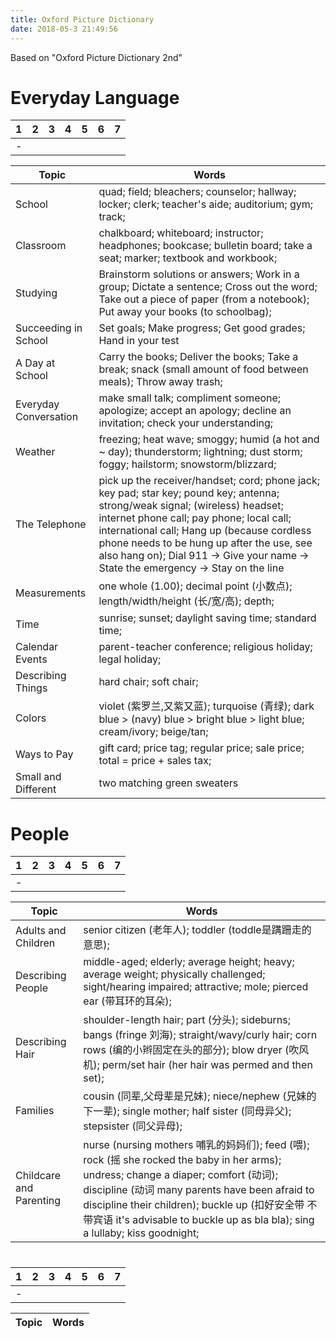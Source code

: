 ```yaml
---
title: Oxford Picture Dictionary
date: 2018-05-3 21:49:56
---
```


Based on "Oxford Picture Dictionary 2nd"

<!-- more -->

# Everyday Language
1 | 2 | 3 | 4 | 5 | 6 | 7 
--- | --- | --- | --- | --- | --- | ---
- | 

Topic | Words
--- | --
School | quad; field; bleachers; counselor; hallway; locker; clerk; teacher's aide; auditorium; gym; track;
Classroom | chalkboard; whiteboard; instructor; headphones; bookcase; bulletin board; take a seat; marker; textbook and workbook;
Studying | Brainstorm solutions or answers; Work in a group; Dictate a sentence; Cross out the word; Take out a piece of paper (from a notebook); Put away your books (to schoolbag);
Succeeding in School | Set goals; Make progress; Get good grades; Hand in your test
A Day at School | Carry the books; Deliver the books; Take a break; snack (small amount of food between meals); Throw away trash;
Everyday Conversation | make small talk; compliment someone; apologize; accept an apology; decline an invitation; check your understanding;
Weather | freezing; heat wave; smoggy; humid (a hot and ~ day); thunderstorm; lightning; dust storm; foggy; hailstorm; snowstorm/blizzard;
The Telephone | pick up the receiver/handset; cord; phone jack; key pad; star key; pound key; antenna; strong/weak signal; (wireless) headset; internet phone call; pay phone; local call; international call; Hang up (because cordless phone needs to be hung up after the use, see also hang on); Dial 911 -> Give your name -> State the emergency -> Stay on the line
Measurements | one whole (1.00); decimal point (小数点); length/width/height (长/宽/高); depth;
Time | sunrise; sunset; daylight saving time; standard time;
Calendar Events | parent-teacher conference; religious holiday; legal holiday; 
Describing Things | hard chair; soft chair; 
Colors | violet (紫罗兰,又紫又蓝); turquoise (青绿); dark blue > (navy) blue > bright blue > light blue; cream/ivory; beige/tan;
Ways to Pay | gift card; price tag; regular price; sale price; total = price + sales tax; 
Small and Different | two matching green sweaters

# People
1 | 2 | 3 | 4 | 5 | 6 | 7 
--- | --- | --- | --- | --- | --- | ---
- | 

Topic | Words
--- | ---
Adults and Children | senior citizen (老年人); toddler (toddle是蹒跚走的意思);
Describing People | middle-aged; elderly; average height; heavy; average weight; physically challenged; sight/hearing impaired; attractive; mole; pierced ear (带耳环的耳朵);
Describing Hair | shoulder-length hair; part (分头); sideburns; bangs (fringe 刘海); straight/wavy/curly hair; corn rows (编的小辫固定在头的部分); blow dryer (吹风机); perm/set hair (her hair was permed and then set);
Families | cousin (同辈,父母辈是兄妹); niece/nephew (兄妹的下一辈); single mother; half sister (同母异父); stepsister (同父异母);
Childcare and Parenting | nurse (nursing mothers 哺乳的妈妈们); feed (喂); rock (摇 she rocked the baby in her arms); undress; change a diaper; comfort (动词); discipline (动词 many parents have been afraid to discipline their children); buckle up (扣好安全带 不带宾语 it's advisable to buckle up as bla bla); sing a lullaby; kiss goodnight;

# 
1 | 2 | 3 | 4 | 5 | 6 | 7 
--- | --- | --- | --- | --- | --- | ---
- | 

Topic | Words
--- | ---